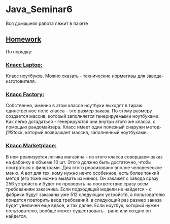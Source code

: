 # Java_Seminar6
Вся домашняя работа лежит в пакете 

## [Homework](https://github.com/AlexeyDmitrich/Java_Seminar6/tree/master/src/Homework)

По порядку: 

### [Класс Laptop:](https://github.com/AlexeyDmitrich/Java_Seminar6/blob/master/src/Homework/Laptop.java)
Класс ноутбуков. Можно сказать - технические нормативы для завода-изготовителя.

### [Класс Factory:](https://github.com/AlexeyDmitrich/Java_Seminar6/blob/master/src/Homework/Factory.java)
Собственно, именно в этом классе ноутбуки выходят в тираж: единственное поле класса - это размер заказа. 
По этому размеру создается массив, который заполняется генерируемыми ноутбуками. Как легко догадаться - 
генерируются они внутри этого же класса, с помощью рандомайзера. Класс имеет один полезный снаружи метод- *fillStock*,
который возвращает массив, заполненный ноутбуками.

### [Класс Marketplace:](https://github.com/AlexeyDmitrich/Java_Seminar6/blob/master/src/Homework/Marketplace.java)
В нем реализуется логика магазина - из этого класса совершаем заказ на фабрику в объеме 10 шт. Этого должно быть достаточно, 
чтобы поиграться с фильтрами. Для этого реализовано вполне человеческое меню. А вот для тех, кому нужно нечто особенное,
есть более тонкий метод (его тоже можно вызвать из меню). Он закажет с завода сразу 256 устройств и будет их проверять на
соответствие сразу всем требованиям заказчика. Если подходящей модели не найдется - с фабрики будут заказаны уже 512 следующих устройств, 
а пользователю придется повторить ввод требований. в следующий раз размер заказа будет увеличен еще вдвое, и так далее. 
Если ноутбук, который нужен пользователю, вообще может существовать - рано 
или поздно он найдется.
